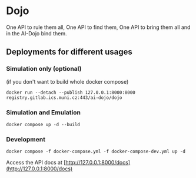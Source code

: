 # Dojo
One API to rule them all, One API to find them, One API to bring them all and in the AI-Dojo bind them.

## Deployments for different usages

### Simulation only (optional)
(if you don't want to build whole docker compose)
```shell
docker run --detach --publish 127.0.0.1:8000:8000 registry.gitlab.ics.muni.cz:443/ai-dojo/dojo
```

### Simulation and Emulation
```shell
docker compose up -d --build
```

### Development
```shell
docker compose -f docker-compose.yml -f docker-compose-dev.yml up -d
```

Access the API docs at [http://127.0.0.1:8000/docs](http://127.0.0.1:8000/docs)